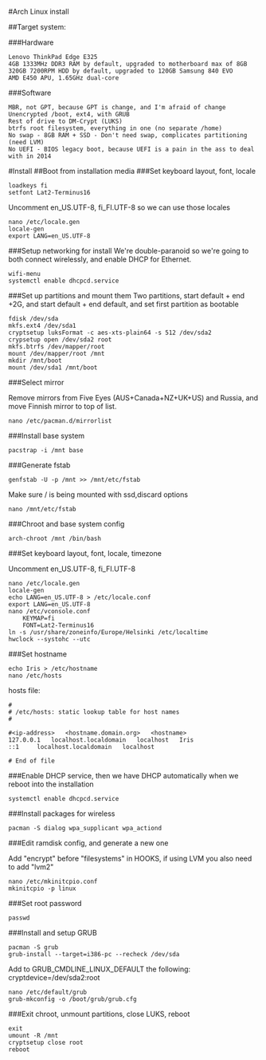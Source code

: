 #Arch Linux install

##Target system:

###Hardware

    Lenovo ThinkPad Edge E325
    4GB 1333MHz DDR3 RAM by default, upgraded to motherboard max of 8GB
    320GB 7200RPM HDD by default, upgraded to 120GB Samsung 840 EVO
    AMD E450 APU, 1.65GHz dual-core

###Software

    MBR, not GPT, because GPT is change, and I'm afraid of change
    Unencrypted /boot, ext4, with GRUB
    Rest of drive to DM-Crypt (LUKS)
    btrfs root filesystem, everything in one (no separate /home)
    No swap - 8GB RAM + SSD - Don't need swap, complicates partitioning (need LVM)
    No UEFI - BIOS legacy boot, because UEFI is a pain in the ass to deal with in 2014


#Install
##Boot from installation media
###Set keyboard layout, font, locale

    loadkeys fi
    setfont Lat2-Terminus16

Uncomment en_US.UTF-8, fi_FI.UTF-8 so we can use those locales

    nano /etc/locale.gen
    locale-gen
    export LANG=en_US.UTF-8

###Setup networking for install
We're double-paranoid so we're going to both connect wirelessly, and enable DHCP for Ethernet.

    wifi-menu
    systemctl enable dhcpcd.service

###Set up partitions and mount them
Two partitions, start default + end +2G, and start default + end default, and set first partition as bootable

    fdisk /dev/sda
    mkfs.ext4 /dev/sda1
    cryptsetup luksFormat -c aes-xts-plain64 -s 512 /dev/sda2
    crypsetup open /dev/sda2 root
    mkfs.btrfs /dev/mapper/root
    mount /dev/mapper/root /mnt
    mkdir /mnt/boot
    mount /dev/sda1 /mnt/boot

###Select mirror

Remove mirrors from Five Eyes (AUS+Canada+NZ+UK+US) and Russia, and move Finnish mirror to top of list.

    nano /etc/pacman.d/mirrorlist

###Install base system

    pacstrap -i /mnt base

###Generate fstab

    genfstab -U -p /mnt >> /mnt/etc/fstab

Make sure / is being mounted with ssd,discard options

    nano /mnt/etc/fstab

###Chroot and base system config

    arch-chroot /mnt /bin/bash

###Set keyboard layout, font, locale, timezone

Uncomment en_US.UTF-8, fi_FI.UTF-8

    nano /etc/locale.gen
    locale-gen
    echo LANG=en_US.UTF-8 > /etc/locale.conf
    export LANG=en_US.UTF-8
    nano /etc/vconsole.conf
        KEYMAP=fi
        FONT=Lat2-Terminus16
    ln -s /usr/share/zoneinfo/Europe/Helsinki /etc/localtime
    hwclock --systohc --utc

###Set hostname

    echo Iris > /etc/hostname
    nano /etc/hosts

hosts file:

    #
    # /etc/hosts: static lookup table for host names
    #

    #<ip-address>   <hostname.domain.org>   <hostname>
    127.0.0.1   localhost.localdomain   localhost   Iris
    ::1     localhost.localdomain   localhost

    # End of file


###Enable DHCP service, then we have DHCP automatically when we reboot into the installation

    systemctl enable dhcpcd.service

###Install packages for wireless

    pacman -S dialog wpa_supplicant wpa_actiond

###Edit ramdisk config, and generate a new one

Add "encrypt" before "filesystems" in HOOKS, if using LVM you also need to add "lvm2" 

    nano /etc/mkinitcpio.conf
    mkinitcpio -p linux

###Set root password

    passwd

###Install and setup GRUB

    pacman -S grub
    grub-install --target=i386-pc --recheck /dev/sda

Add to GRUB_CMDLINE_LINUX_DEFAULT the following: cryptdevice=/dev/sda2:root

    nano /etc/default/grub
    grub-mkconfig -o /boot/grub/grub.cfg

###Exit chroot, unmount partitions, close LUKS, reboot

    exit
    umount -R /mnt
    cryptsetup close root
    reboot
